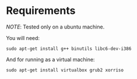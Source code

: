 # Requirements
*NOTE*: Tested only on a ubuntu machine.

You will need:

`sudo apt-get install g++ binutils libc6-dev-i386`

And for running as a virtual machine:

`sudo apt-get install virtualbox grub2 xorriso`